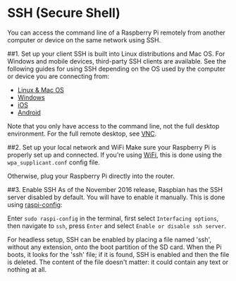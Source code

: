 # SSH (Secure Shell)

You can access the command line of a Raspberry Pi remotely from another computer or device on the same network using SSH.

##1. Set up your client
SSH is built into Linux distributions and Mac OS. For Windows and mobile devices, third-party SSH clients are available. See the following guides for using SSH depending on the OS used by the computer or device you are connecting from:

- [Linux & Mac OS](unix.md)
- [Windows](windows.md)
- [iOS](ios.md)
- [Android](android.md)

Note that you only have access to the command line, not the full desktop environment. For the full remote desktop, see [VNC](../vnc/README.md).

##2. Set up your local network and WiFi
Make sure your Raspberry Pi is properly set up and connected. If you're using [WiFi](../../configuration/wireless/wireless-cli.md), this is done using the `wpa_supplicant.conf` config file. 

Otherwise, plug your Raspberry Pi directly into the router.

##3. Enable SSH
As of the November 2016 release, Raspbian has the SSH server disabled by default. You will have to enable it manually. This is done using [raspi-config](../../configuration/raspi-config.md):

Enter `sudo raspi-config` in the terminal, first select `Interfacing options`, then navigate to `ssh`, press `Enter` and select `Enable or disable ssh server`.

For headless setup, SSH can be enabled by placing a file named 'ssh', without any extension, onto the boot partition of the SD card. When the Pi boots, it looks for the 'ssh' file; if it is found, SSH is enabled and then the file is deleted. The content of the file doesn't matter: it could contain any text or nothing at all.
